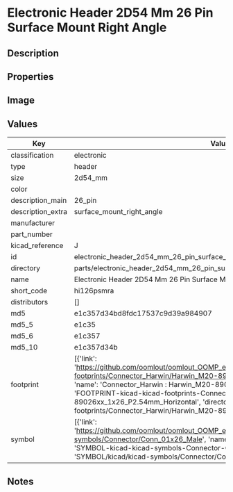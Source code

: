 # Electronic Header 2D54 Mm 26 Pin Surface Mount Right Angle

## Description

## Properties


## Image


## Values

| Key | Value |
| --- | --- |
| classification | electronic |
| type | header |
| size | 2d54_mm |
| color |  |
| description_main | 26_pin |
| description_extra | surface_mount_right_angle |
| manufacturer |  |
| part_number |  |
| kicad_reference | J |
| id | electronic_header_2d54_mm_26_pin_surface_mount_right_angle |
| directory | parts/electronic_header_2d54_mm_26_pin_surface_mount_right_angle |
| name | Electronic Header 2D54 Mm 26 Pin Surface Mount Right Angle |
| short_code | hi126psmra |
| distributors | [] |
| md5 | e1c357d34bd8fdc17537c9d39a984907 |
| md5_5 | e1c35 |
| md5_6 | e1c357 |
| md5_10 | e1c357d34b |
| footprint | [{'link': 'https://github.com/oomlout/oomlout_OOMP_eda_V2/tree/main/FOOTPRINT/kicad/kicad-footprints/Connector_Harwin/Harwin_M20-89026xx_1x26_P2.54mm_Horizontal', 'name': 'Connector_Harwin : Harwin_M20-89026xx_1x26_P2.54mm_Horizontal', 'id': 'FOOTPRINT-kicad-kicad-footprints-Connector_Harwin-Harwin_M20-89026xx_1x26_P2.54mm_Horizontal', 'directory': 'FOOTPRINT/kicad/kicad-footprints/Connector_Harwin/Harwin_M20-89026xx_1x26_P2.54mm_Horizontal/'}] |
| symbol | [{'link': 'https://github.com/oomlout/oomlout_OOMP_eda_V2/tree/main/SYMBOL/kicad/kicad-symbols/Connector/Conn_01x26_Male', 'name': 'Connector : Conn_01x26_Male', 'id': 'SYMBOL-kicad-kicad-symbols-Connector-Conn_01x26_Male', 'directory': 'SYMBOL/kicad/kicad-symbols/Connector/Conn_01x26_Male/'}] |

## Notes

